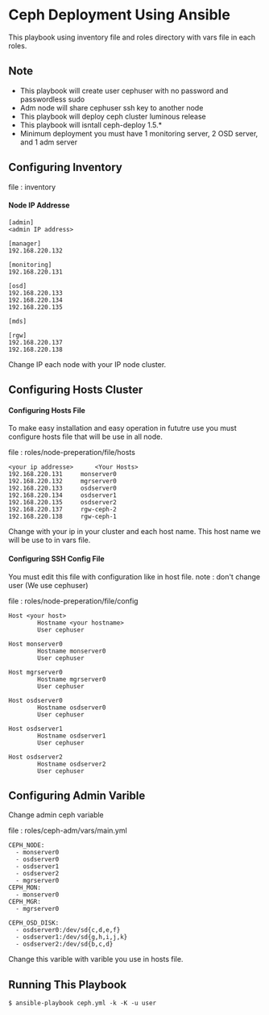 Ceph Deployment Using Ansible
=============================

This playbook using inventory file and roles directory with vars file in each roles. 

## Note
* This playbook will create user cephuser with no password and passwordless sudo
* Adm node will share cephuser ssh key to another node
* This playbook will deploy ceph cluster luminous release
* This playbook will isntall ceph-deploy 1.5.*
* Minimum deployment you must have 1 monitoring server, 2 OSD server, and 1 adm server

## Configuring Inventory

file : inventory

#### Node IP Addresse

```
[admin]
<admin IP address>

[manager]
192.168.220.132

[monitoring]
192.168.220.131

[osd]
192.168.220.133
192.168.220.134
192.168.220.135

[mds]

[rgw]
192.168.220.137
192.168.220.138 
```
Change IP each node with your IP node cluster. 


## Configuring Hosts Cluster

#### Configuring Hosts File

To make easy installation and easy operation in fututre use you must configure hosts file that will be use in all node. 

file : roles/node-preperation/file/hosts

```
<your ip addresse>		<Your Hosts>
192.168.220.131		monserver0
192.168.220.132		mgrserver0
192.168.220.133		osdserver0
192.168.220.134		osdserver1
192.168.220.135		osdserver2
192.168.220.137		rgw-ceph-2
192.168.220.138		rgw-ceph-1
```
Change with your ip in your cluster and each host name. This host name we will be use to in vars file. 

#### Configuring SSH Config File

You must edit this file with configuration like in host file. 
note : don't change user (We use cephuser)

file : roles/node-preperation/file/config

```
Host <your host>
        Hostname <your hostname>
        User cephuser

Host monserver0
        Hostname monserver0
        User cephuser

Host mgrserver0
        Hostname mgrserver0
        User cephuser

Host osdserver0
        Hostname osdserver0
        User cephuser

Host osdserver1
        Hostname osdserver1
        User cephuser

Host osdserver2
        Hostname osdserver2
        User cephuser
```
## Configuring Admin Varible

Change admin ceph variable

file : roles/ceph-adm/vars/main.yml

```
CEPH_NODE:
  - monserver0
  - osdserver0
  - osdserver1
  - osdserver2
  - mgrserver0
CEPH_MON:
  - monserver0
CEPH_MGR:
  - mgrserver0

CEPH_OSD_DISK:
  - osdserver0:/dev/sd{c,d,e,f}
  - osdserver1:/dev/sd{g,h,i,j,k}
  - osdserver2:/dev/sd{b,c,d}
```
Change this varible with varible you use in hosts file. 

## Running This Playbook

```
$ ansible-playbook ceph.yml -k -K -u user
```
